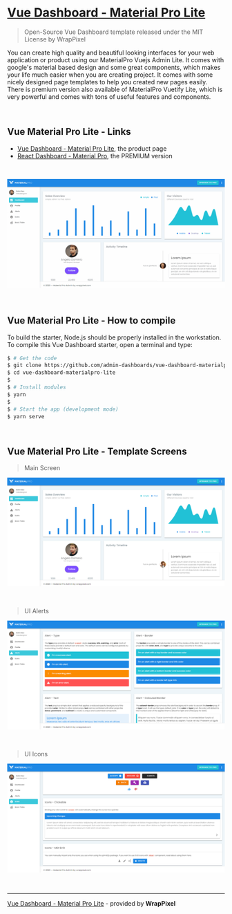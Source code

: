 # [Vue Dashboard - Material Pro Lite](https://www.wrappixel.com/templates/materialpro-vuetify-admin-lite/?ref=157)

> Open-Source Vue Dashboard template released under the MIT License by WrapPixel

You can create high quality and beautiful looking interfaces for your web application or product using our MaterialPro Vuejs Admin Lite. It comes with google's material based design and some great components, which makes your life much easier when you are creating project. It comes with some nicely designed page templates to help you created new pages easily. There is premium version also available of MaterialPro Vuetify Lite, which is very powerful and comes with tons of useful features and components.

<br />

## Vue Material Pro Lite - Links

- [Vue Dashboard - Material Pro Lite](https://www.wrappixel.com/templates/materialpro-vuetify-admin-lite/?ref=157), the product page
- [React Dashboard - Material Pro](https://www.wrappixel.com/templates/materialpro-vuetify-admin/?ref=157), the PREMIUM version

<br />

![Vue Dashboard - Material Pro Lite, animated presentation.](https://raw.githubusercontent.com/admin-dashboards/vue-dashboard-materialpro-lite/master/media/vue-dashboard-materialpro-lite-intro.gif)

<br />

## Vue Material Pro Lite - How to compile

To build the starter, Node.js should be properly installed in the workstation. To compile this Vue Dashboard starter, open a terminal and type:

```bash
$ # Get the code
$ git clone https://github.com/admin-dashboards/vue-dashboard-materialpro-lite.git
$ cd vue-dashboard-materialpro-lite
$
$ # Install modules
$ yarn
$
$ # Start the app (development mode)
$ yarn serve
```

<br />

## Vue Material Pro Lite - Template Screens

> Main Screen

![Vue Dashboard - Material Pro Lite, main dashboard screen.](https://raw.githubusercontent.com/admin-dashboards/vue-dashboard-materialpro-lite/master/media/vue-dashboard-materialpro-lite-screen.png)

<br />

> UI Alerts

![Vue Dashboard - Material Pro Lite, alerts screen.](https://raw.githubusercontent.com/admin-dashboards/vue-dashboard-materialpro-lite/master/media/vue-dashboard-materialpro-lite-screen-alerts.png)

<br />

> UI Icons

![Vue Dashboard - Material Pro Lite, icons screen.](https://raw.githubusercontent.com/admin-dashboards/vue-dashboard-materialpro-lite/master/media/vue-dashboard-materialpro-lite-screen-icons.png)

<br />

---
[Vue Dashboard - Material Pro Lite](https://www.wrappixel.com/templates/materialpro-vuetify-admin-lite/?ref=157) - provided by **WrapPixel**
